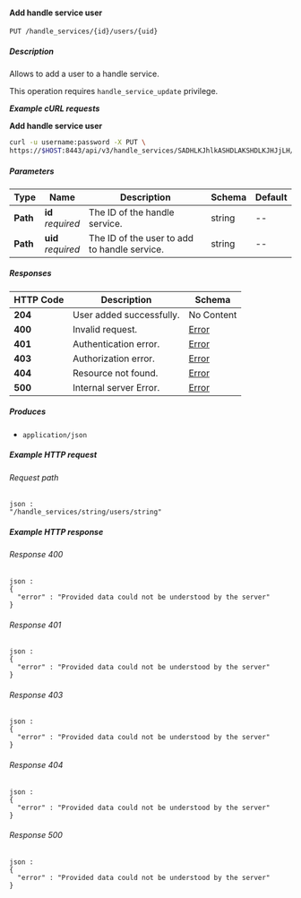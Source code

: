 
<a name="add_handle_service_user"></a>
#### Add handle service user
```
PUT /handle_services/{id}/users/{uid}
```


##### Description
Allows to add a user to a handle service.

This operation requires `handle_service_update` privilege.

***Example cURL requests***

**Add handle service user**
```bash
curl -u username:password -X PUT \
https://$HOST:8443/api/v3/handle_services/SADHLKJhlkASHDLAKSHDLKJHJjLH/users/DLAKSHDLKJHJjLHADHLKJh
```


##### Parameters

|Type|Name|Description|Schema|Default|
|---|---|---|---|---|
|**Path**|**id**  <br>*required*|The ID of the handle service.|string|--|
|**Path**|**uid**  <br>*required*|The ID of the user to add to handle service.|string|--|


##### Responses

|HTTP Code|Description|Schema|
|---|---|---|
|**204**|User added successfully.|No Content|
|**400**|Invalid request.|[Error](../definitions/Error.md#error)|
|**401**|Authentication error.|[Error](../definitions/Error.md#error)|
|**403**|Authorization error.|[Error](../definitions/Error.md#error)|
|**404**|Resource not found.|[Error](../definitions/Error.md#error)|
|**500**|Internal server Error.|[Error](../definitions/Error.md#error)|


##### Produces

* `application/json`


##### Example HTTP request

###### Request path
```
json :
"/handle_services/string/users/string"
```


##### Example HTTP response

###### Response 400
```
json :
{
  "error" : "Provided data could not be understood by the server"
}
```


###### Response 401
```
json :
{
  "error" : "Provided data could not be understood by the server"
}
```


###### Response 403
```
json :
{
  "error" : "Provided data could not be understood by the server"
}
```


###### Response 404
```
json :
{
  "error" : "Provided data could not be understood by the server"
}
```


###### Response 500
```
json :
{
  "error" : "Provided data could not be understood by the server"
}
```



